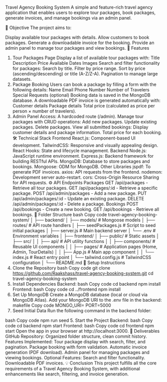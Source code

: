 Travel Agency Booking System
A simple and feature-rich travel agency application that enables users to explore tour packages, book packages, generate invoices, and manage bookings via an admin panel.

📌 Objective
The project aims to:

Display available tour packages with details.
Allow customers to book packages.
Generate a downloadable invoice for the booking.
Provide an admin panel to manage tour packages and view bookings.
🚀 Features
1. Tour Packages Page
Display a list of available tour packages with:
Title
Description
Price
Available Dates
Images
Search and filter functionality for packages:
Search by title.
Filter by price range.
Sort by price (ascending/descending) or title (A-Z/Z-A).
Pagination to manage large datasets.
2. Package Booking
Users can book a package by filling a form with the following details:
Name
Email
Phone Number
Number of Travelers
Special Requests (optional)
Booking data is saved in the MongoDB database.
A downloadable PDF invoice is generated automatically with:
Customer details
Package details
Total price (calculated as price per person × number of travelers).
3. Admin Panel
Access: A hardcoded route (/admin).
Manage tour packages with CRUD operations:
Add new packages.
Update existing packages.
Delete packages.
View all submitted bookings:
Display customer details and package information.
Total price for each booking.
🛠️ Technical Stack
Frontend
React.js: Component-based UI development.
TailwindCSS: Responsive and visually appealing design.
React Hooks: State and lifecycle management.
Backend
Node.js: JavaScript runtime environment.
Express.js: Backend framework for building RESTful APIs.
MongoDB: Database to store packages and bookings.
Mongoose: ODM for MongoDB.
Other Libraries
jspdf: To generate PDF invoices.
axios: API requests from the frontend.
nodemon: Development server auto-restart.
cors: Cross-Origin Resource Sharing for API requests.
⚙️ API Endpoints
Packages
GET /api/packages - Retrieve all tour packages.
GET /api/packages/:id - Retrieve a specific package.
POST /api/admin/packages - Add a new package.
PUT /api/admin/packages/:id - Update an existing package.
DELETE /api/admin/packages/:id - Delete a package.
Bookings
POST /api/bookings - Create a new booking.
GET /api/bookings - Retrieve all bookings.
📁 Folder Structure
bash
Copy code
travel-agency-booking-system/
│
├── backend/
│   ├── models/             # Mongoose models
│   ├── routes/             # API route handlers
│   ├── seedPackages.js     # Script to seed initial packages
│   ├── server.js           # Main backend server
│   └── .env                # Environment variables
│
├── frontend/
│   ├── public/             # Static assets
│   ├── src/
│   │   ├── api/            # API utility functions
│   │   ├── components/     # Reusable UI components
│   │   ├── pages/          # Application pages (Home, Admin, TourDetails)
│   │   ├── App.js          # Main app component
│   │   └── index.js        # React entry point
│   └── tailwind.config.js  # TailwindCSS configuration
│
└── README.md
🚀 Setup Instructions
1. Clone the Repository
bash
Copy code
git clone https://github.com/Raakshass/travel-agency-booking-system.git
cd travel-agency-booking-system
2. Install Dependencies
Backend:
bash
Copy code
cd backend
npm install
Frontend:
bash
Copy code
cd ../frontend
npm install
3. Set Up MongoDB
Create a MongoDB database (local or cloud via MongoDB Atlas).
Add your MongoDB URI to the .env file in the backend:
makefile
Copy code
MONGO_URI=<Your MongoDB Connection String>
PORT=5000
4. Seed Initial Data
Run the following command in the backend folder:

bash
Copy code
npm run seed
5. Start the Project
Backend:
bash
Copy code
cd backend
npm start
Frontend:
bash
Copy code
cd frontend
npm start
Open the app in your browser at http://localhost:3000.
🎉 Deliverables
GitHub Repository: Organized folder structure, clean commit history.
Features Implemented:
Tour package display with search, filter, and pagination.
Package booking with form validation.
Automatic invoice generation (PDF download).
Admin panel for managing packages and viewing bookings.
Optional Features:
Search and filter functionality.
Downloadable PDF invoices.
💡 Conclusion
This project fulfills all the core requirements of a Travel Agency Booking System, with additional enhancements like search, filtering, and invoice generation.